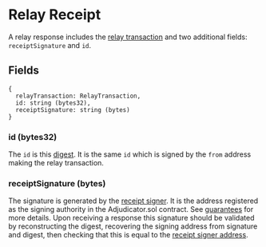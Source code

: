# Relay Receipt
A relay response includes the [relay transaction](./relayTransaction.md) and two additional fields: `receiptSignature` and `id`.

## Fields
```
{
  relayTransaction: RelayTransaction,
  id: string (bytes32),
  receiptSignature: string (bytes)
}
```

### id (bytes32)

The `id` is this [digest](https://github.com/PISAresearch/contracts.any.sender/blob/master/versions/0.1.6/contracts/RelayTxStruct.sol#L22). It is the same `id` which is signed by the `from` address making the relay transaction.

### receiptSignature (bytes)

The signature is generated by the [receipt signer](../README.md#addresses). It is the address registered as the signing authority in the Adjudicator.sol contract. See [guarantees](./guarantees.md) for more details. Upon receiving a response this signature should be validated by reconstructing the digest, recovering the signing address from signature and digest, then checking that this is equal to the [receipt signer address](../README.md#addresses).